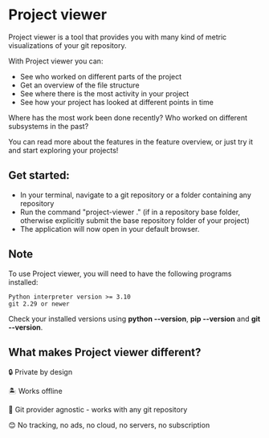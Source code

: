 # Project viewer
Project viewer is a tool that provides you with many kind of metric visualizations of your git repository.

With Project viewer you can:

- See who worked on different parts of the project
- Get an overview of the file structure
- See where there is the most activity in your project
- See how your project has looked at different points in time
	
Where has the most work been done recently? 	Who worked on different subsystems in the past?

You can read more about the features in the feature overview, or just try it and start exploring your projects!

## Get started:

- In your terminal, navigate to a git repository or a folder containing any repository
- Run the command "project-viewer ." (if in a repository base folder, otherwise explicitly submit the base repository folder of your project)
- The application will now open in your default browser.

## Note

To use Project viewer, you will need to have the following programs installed:

    Python interpreter version >= 3.10
    git 2.29 or newer

Check your installed versions using **python --version**, **pip --version** and **git --version**.

## What makes Project viewer different?

🔒 Private by design

🏝️ Works offline

🤷 Git provider agnostic - works with any git repository

😊 No tracking, no ads, no cloud, no servers, no subscription